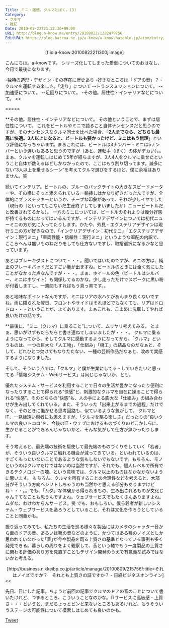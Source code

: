 ```yaml
---
Title: ミニ・雑感。クルマとぼく。(3)
Category:
- クルマ
- 雑記
Date: 2010-08-22T21:22:36+09:00
URL: http://blog.a-know.me/entry/20100822/1282479756
EditURL: https://blog.hatena.ne.jp/a-know/a-know.hateblo.jp/atom/entry/12921228815727979811
---
```




<div align = center>[f:id:a-know:20100822211300j:image]</div>


こんにちは。a-knowです。
シリーズ化してしまった愛車についてのおはなし、今日で最後になります。


>>
-独特の造形・デザイン
-その存在に歴史あり
-好きなところは「ドアの音」？
-クルマを運転する楽しさ。「走り」について
--トランスミッションについて。
--加速感について。
--足回りについて。
-その他。居住性・インテリアなどについて。
<<


=====


**その他。居住性・インテリアなどについて。
その他ということで、まずは居住性について。
これをビートルやミニで語ること自体ナンセンスだと思うのですが、そのナンセンスなクルマ同士を比べた場合、「<span style="font-weight:bold;">2人までなら、どちらも最高に快適。3人以上になると、ビートルも狭かったけど、ミニはもう無理</span>」という評価になっちゃいます。まぁこれには、ビートルは3ナンバー・ミニは5ナンバーという違いもあると思うのですが（あと、運転手（ぼく）の体がデカい）。。
まぁ、クルマを運転しはじめて5年が経ちますが、3人4人をクルマに乗せたということ自体が数えるほどしかなかったので、ここはもう割り切ってます。滅多にない“3人以上を乗せるシーン”を考えてクルマ選びをするほど、僕に余裕はありません。笑


続いてインテリア。ビートルの、ブルーのバックライトの大きなスピードメーターや、その横にそっと添えられている一輪挿しはかなり好きだったんですが、全体的にプラスチッキーというか、チープな印象があって、それが少しイヤでした（現行の（といってもこないだ生産終了してしまいましたが）ニュービートルだと改善されてるかも）。
一方のミニについては、ビートルのそれよりは幾分好感が持てるものになってはいるんですが、インテリアデザインについては初代ニューミニの方が気に入ってたりします。かたや、外見・エクステリアデザインは現行ミニの方が好きなので、「インテリアデザイン：初代ミニ」「エクステリアデザイン：現行ミニ」「車両性能・信頼性：現行ミニ」というような軍配の内訳で、ここらへんは無いものねだりをしても仕方ないですし、取捨選択になるかなと思っています。


あとはブレーキダストについて・・・。聞いてはいたのですが、ミニの方は、純正のブレーキパッドだとすごい量が出ますね。ビートルのときには全く気にしたことがなかった点なんですが・・・。まぁ、ホイールの色（ビートルはシルバー、ミニはホワイト）も関係してるのかな。少し走っただけでスポークに黒い粉が付着しますし、一週間もすればもう真っ黒です。。


あと地味なポイントなんですが、ミニはリアの水ハケがあんまり良くないですね。雨に降られた翌日、フロントやサイドはそれほどでもなくても、リアはドロドロ・・・ということが、よくあります。まぁこれも、こまめに洗車してやれば良いだけの話です。


**最後に、“ミニ（クルマ）に乗ること”について、ムリヤリ考えてみる。
とまぁ、思いがけずもだらだらと書き連ねてしまいましたが・・・。
クルマに乗るようになってから、そしてクルマに感動するようになってから、「クルマ」というものは、一つの巨大な「人工物」、「仕組み」「機工」の結晶なのだなぁと、そして、どれひとつ欠けてもなりたたない、一種の芸術作品だなぁと、改めて実感するようになりました。


そして、そういう点では、「クルマ」と僕が生業にしてる・していきたいと思ってる「情報システム・Webサービス」は同じじゃないか、とも。


優れたシステム・サービスを利用することで日々の生活が豊かになったり便利になったりすることで得られる“快感”と、刺激的なクルマを自在に操ることで得られる“快感”。そのどちらの“快感”も、人の手による膨大な「仕組み」の組み合わせが生み出してくれている。また、そういった「出来上がるまでの過程」だけでなく、そのときに働かせる思考回路も、似ているような気がして。
クルマとIT、一見縁遠い両者にも思えますが、「クルマを駆る楽しさ」だったりの“良いクルマの良いトコロ”を、今後のIT・ウェブにおけるものづくりのどこかしらに、生かせることができるんじゃないかと、そんな気がして仕方が無かったりします。


そう考えると、最先端の技術を駆使して最先端のものづくりをしていく「若者」が、そういう良いクルマに触れる機会が減ってきている、といわれているのは、すごくもったいないことであるような気もしないでもないです。もちろん、モノというのはクルマだけではないのは当然ですが、それでも、個人レベルで所有できるテクノロジーの塊、という意味では、クルマ以上のものはなかなかないように思います。
もちろん、クルマを所有することの合理性などを考えると、大部分がそういう方向へシフトしちゃうのも当然かと思える部分もありますけどね・・・。。でも、「ムダ」な体験から得られるもの、生み出されるものが文化じゃん？てなことも思うんですよね。ウェブサービスでもたくさんありますよね。ムダな、わけわからんサービス。笑
でも、おもしろい。僕ら若者が新しいシステム・ウェブサービスを造ろうとしていること、それは文化を作ろうとしていることと同義かも。


>>
振り返ってみても、私たちの生活を巡る様々な製品にはカメラのシャッター音から車のドアの音、あるいは靴の音などのように、かつてはある種のノイズとしか思われていなかった｢音｣が今や製品を司る上質さの基準となっている事例も多く発見できる。暮らしの周りをよく観察して、音という軸でもう一度製品の上質さに関わる評価のあり方を見直すこともデザイン開発のうえで有意義な試みではないかと考える。
<div align=right>[http://business.nikkeibp.co.jp/article/manage/20100809/215756/:title=それはノイズですか？　それとも上質さの証ですか？ - 日経ビジネスオンライン]</div>
<<


先日、目にした記事。ちょうど前回の記事でクルマのドアの音のことについて書いたけれど、つまるところ、こういうことなのかな。ITサービスに高級感・上質さ・・・というと、まだちょっとピンと来ないところもあるけれど、もうそういうステージの可能性について模索しはじめても良いのかも。



<a href="http://twitter.com/share" class="twitter-share-button" data-count="horizontal" data-via="a_know" data-related="CDiT_info" data-lang="ja">Tweet</a><script type="text/javascript" src="http://platform.twitter.com/widgets.js"></script>
